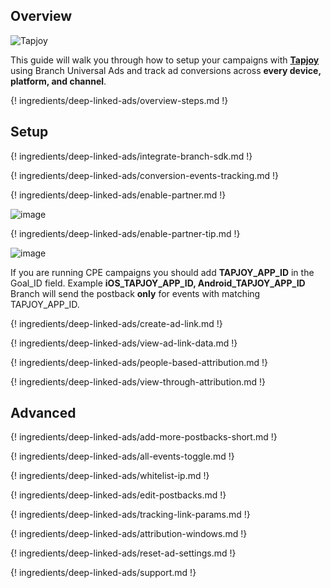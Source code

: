 ## Overview

![Tapjoy](https://cdn.branch.io/branch-assets/ad-partner-manager/386574786681131050/tapjoy-logo-1524796724959.png)

This guide will walk you through how to setup your campaigns with **[Tapjoy](http://tapjoy.com)** using Branch Universal Ads and track ad conversions across **every device, platform, and channel**.

{! ingredients/deep-linked-ads/overview-steps.md !}

## Setup

{! ingredients/deep-linked-ads/integrate-branch-sdk.md !}

{! ingredients/deep-linked-ads/conversion-events-tracking.md !}

{! ingredients/deep-linked-ads/enable-partner.md !}

![image](/_assets/img/pages/deep-linked-ads/tapjoy/tapjoy-enable.png)

{! ingredients/deep-linked-ads/enable-partner-tip.md !}

![image](/_assets/img/pages/deep-linked-ads/tapjoy/tapjoy-postbacks-new.png)

If you are running CPE campaigns you should add **TAPJOY_APP_ID** in the Goal_ID field. Example **iOS_TAPJOY_APP_ID, Android_TAPJOY_APP_ID**
Branch will send the postback **only** for events with matching TAPJOY_APP_ID.

{! ingredients/deep-linked-ads/create-ad-link.md !}

{! ingredients/deep-linked-ads/view-ad-link-data.md !}

{! ingredients/deep-linked-ads/people-based-attribution.md !}

{! ingredients/deep-linked-ads/view-through-attribution.md !}

## Advanced

{! ingredients/deep-linked-ads/add-more-postbacks-short.md !}

{! ingredients/deep-linked-ads/all-events-toggle.md !}

{! ingredients/deep-linked-ads/whitelist-ip.md !}

{! ingredients/deep-linked-ads/edit-postbacks.md !}

{! ingredients/deep-linked-ads/tracking-link-params.md !}

{! ingredients/deep-linked-ads/attribution-windows.md !}

{! ingredients/deep-linked-ads/reset-ad-settings.md !}

{! ingredients/deep-linked-ads/support.md !}
